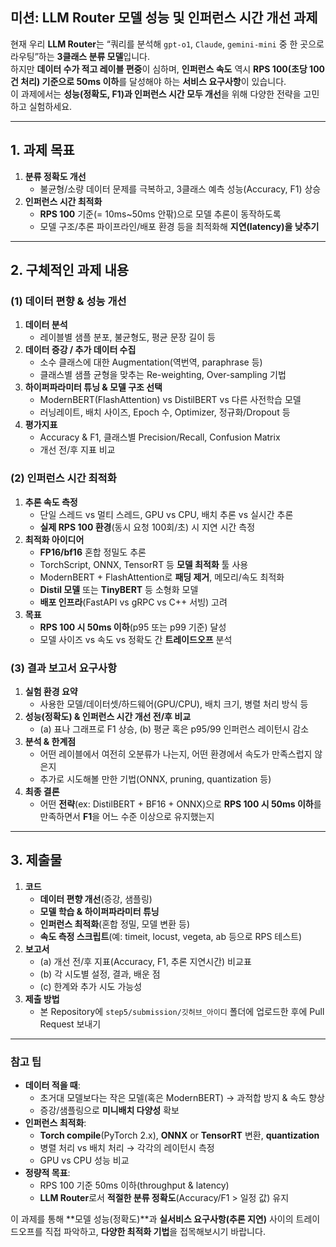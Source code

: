 ## 미션: LLM Router 모델 **성능 및 인퍼런스 시간 개선** 과제

현재 우리 **LLM Router**는 “쿼리를 분석해 `gpt-o1`, `Claude`, `gemini-mini` 중 한 곳으로 라우팅”하는 **3클래스 분류 모델**입니다.  
하지만 **데이터 수가 적고 레이블 편중**이 심하며, **인퍼런스 속도** 역시 **RPS 100(초당 100건 처리) 기준으로 50ms 이하**를 달성해야 하는 **서비스 요구사항**이 있습니다.  
이 과제에서는 **성능(정확도, F1)과 인퍼런스 시간 모두 개선**을 위해 다양한 전략을 고민하고 실험하세요.

---

## 1. 과제 목표

1. **분류 정확도 개선**  
   - 불균형/소량 데이터 문제를 극복하고, 3클래스 예측 성능(Accuracy, F1) 상승
2. **인퍼런스 시간 최적화**  
   - **RPS 100** 기준(= 10ms~50ms 안팎)으로 모델 추론이 동작하도록  
   - 모델 구조/추론 파이프라인/배포 환경 등을 최적화해 **지연(latency)을 낮추기**

---

## 2. 구체적인 과제 내용

### (1) 데이터 편향 & 성능 개선

1. **데이터 분석**  
   - 레이블별 샘플 분포, 불균형도, 평균 문장 길이 등
2. **데이터 증강 / 추가 데이터 수집**  
   - 소수 클래스에 대한 Augmentation(역번역, paraphrase 등)  
   - 클래스별 샘플 균형을 맞추는 Re-weighting, Over-sampling 기법  
3. **하이퍼파라미터 튜닝 & 모델 구조 선택**  
   - ModernBERT(FlashAttention) vs DistilBERT vs 다른 사전학습 모델  
   - 러닝레이트, 배치 사이즈, Epoch 수, Optimizer, 정규화/Dropout 등  
4. **평가지표**  
   - Accuracy & F1, 클래스별 Precision/Recall, Confusion Matrix  
   - 개선 전/후 지표 비교

### (2) 인퍼런스 시간 최적화

1. **추론 속도 측정**  
   - 단일 스레드 vs 멀티 스레드, GPU vs CPU, 배치 추론 vs 실시간 추론  
   - **실제 RPS 100 환경**(동시 요청 100회/초) 시 지연 시간 측정
2. **최적화 아이디어**  
   - **FP16/bf16** 혼합 정밀도 추론  
   - TorchScript, ONNX, TensorRT 등 **모델 최적화** 툴 사용  
   - ModernBERT + FlashAttention로 **패딩 제거**, 메모리/속도 최적화  
   - **Distil 모델** 또는 **TinyBERT** 등 소형화 모델  
   - **배포 인프라**(FastAPI vs gRPC vs C++ 서빙) 고려
3. **목표**  
   - **RPS 100 시 50ms 이하**(p95 또는 p99 기준) 달성  
   - 모델 사이즈 vs 속도 vs 정확도 간 **트레이드오프** 분석

### (3) 결과 보고서 요구사항

1. **실험 환경 요약**  
   - 사용한 모델/데이터셋/하드웨어(GPU/CPU), 배치 크기, 병렬 처리 방식 등  
2. **성능(정확도) & 인퍼런스 시간 개선 전/후 비교**  
   - (a) 표나 그래프로 F1 상승, (b) 평균 혹은 p95/99 인퍼런스 레이턴시 감소  
3. **분석 & 한계점**  
   - 어떤 레이블에서 여전히 오분류가 나는지, 어떤 환경에서 속도가 만족스럽지 않은지  
   - 추가로 시도해볼 만한 기법(ONNX, pruning, quantization 등)  
4. **최종 결론**  
   - 어떤 **전략**(ex: DistilBERT + BF16 + ONNX)으로 **RPS 100 시 50ms 이하**를 만족하면서 **F1**을 어느 수준 이상으로 유지했는지

---

## 3. 제출물

1. **코드**  
   - **데이터 편향 개선**(증강, 샘플링)  
   - **모델 학습 & 하이퍼파라미터 튜닝**  
   - **인퍼런스 최적화**(혼합 정밀, 모델 변환 등)  
   - **속도 측정 스크립트**(예: timeit, locust, vegeta, ab 등으로 RPS 테스트)
2. **보고서**  
   - (a) 개선 전/후 지표(Accuracy, F1, 추론 지연시간) 비교표  
   - (b) 각 시도별 설정, 결과, 배운 점  
   - (c) 한계와 추가 시도 가능성
3. **제출 방법**
   - 본 Repository에 `step5/submission/깃허브_아이디` 폴더에 업로드한 후에 Pull Request 보내기

---

### 참고 팁

- **데이터 적을 때**:  
  - 초거대 모델보다는 작은 모델(혹은 ModernBERT) → 과적합 방지 & 속도 향상  
  - 증강/샘플링으로 **미니배치 다양성** 확보  
- **인퍼런스 최적화**:  
  - **Torch compile**(PyTorch 2.x), **ONNX** or **TensorRT** 변환, **quantization**  
  - 병렬 처리 vs 배치 처리 → 각각의 레이턴시 측정  
  - GPU vs CPU 성능 비교  
- **정량적 목표**:  
  - RPS 100 기준 50ms 이하(throughput & latency)  
  - **LLM Router**로서 **적절한 분류 정확도**(Accuracy/F1 > 일정 값) 유지  

이 과제를 통해 **모델 성능(정확도)**과 **실서비스 요구사항(추론 지연)** 사이의 트레이드오프를 직접 파악하고, **다양한 최적화 기법**을 접목해보시기 바랍니다.
